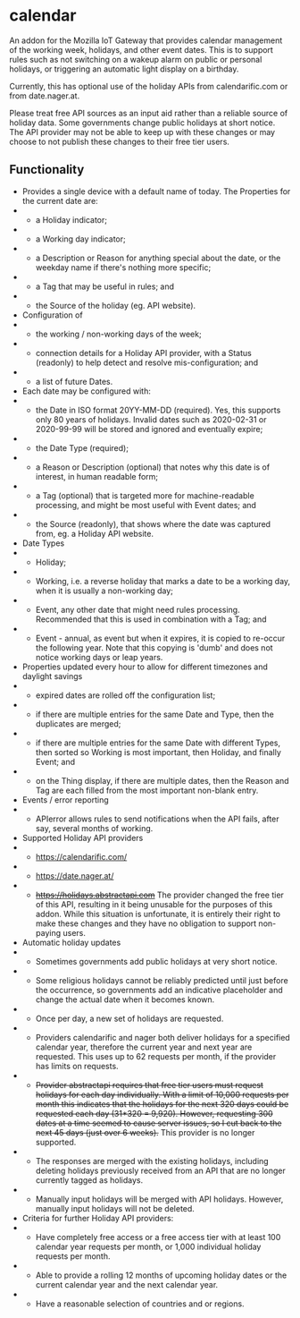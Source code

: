 # calendar
An addon for the Mozilla IoT Gateway that provides calendar management of the working week, holidays, and other event dates.
This is to support rules such as not switching on a wakeup alarm on public or personal holidays, or triggering an automatic light display on a birthday.

Currently, this has optional use of the holiday APIs from calendarific.com or from date.nager.at.

Please treat free API sources as an input aid rather than a reliable source of holiday data. Some governments change public holidays at short notice.
The API provider may not be able to keep up with these changes or may choose to not publish these changes to their free tier users.

## Functionality
- Provides a single device with a default name of today. The Properties for the current date are:
- - a Holiday indicator;
- - a Working day indicator;
- - a Description or Reason for anything special about the date, or the weekday name if there's nothing more specific;
- - a Tag that may be useful in rules; and
- - the Source of the holiday (eg. API website).
- Configuration of
- - the working / non-working days of the week;
- - connection details for a Holiday API provider, with a Status (readonly) to help detect and resolve mis-configuration; and
- - a list of future Dates.
- Each date may be configured with:
- - the Date in ISO format 20YY-MM-DD (required). Yes, this supports only 80 years of holidays. Invalid dates such as 2020-02-31  or 2020-99-99 will be stored and ignored and eventually expire;
- - the Date Type (required);
- - a Reason or Description (optional) that notes why this date is of interest, in human readable form;
- - a Tag (optional) that is targeted more for machine-readable processing, and might be most useful with Event dates; and
- - the Source (readonly), that shows where the date was captured from, eg. a Holiday API website.
- Date Types
- - Holiday;
- - Working, i.e. a reverse holiday that marks a date to be a working day, when it is usually a non-working day;
- - Event, any other date that might need rules processing. Recommended that this is used in combination with a Tag; and
- - Event - annual, as event but when it expires, it is copied to re-occur the following year. Note that this copying is 'dumb' and does not notice working days or leap years.
- Properties updated every hour to allow for different timezones and daylight savings
- - expired dates are rolled off the configuration list;
- - if there are multiple entries for the same Date and Type, then the duplicates are merged;
- - if there are multiple entries for the same Date with different Types, then sorted so Working is most important, then Holiday, and finally Event; and
- - on the Thing display, if there are multiple dates, then the Reason and Tag are each filled from the most important non-blank entry.
- Events / error reporting
- - APIerror allows rules to send notifications when the API fails, after say, several months of working.
- Supported Holiday API providers
- - https://calendarific.com/
- - https://date.nager.at/
- - ~~https://holidays.abstractapi.com~~ The provider changed the free tier of this API, resulting in it being unusable for the purposes of this addon. While this situation is unfortunate, it is entirely their right to make these changes and they have no obligation to support non-paying users.
- Automatic holiday updates
- - Sometimes governments add public holidays at very short notice.
- - Some religious holidays cannot be reliably predicted until just before the occurrence, so governments add an indicative placeholder and change the actual date when it becomes known.
- - Once per day, a new set of holidays are requested.
- - Providers calendarific and nager both deliver holidays for a specified calendar year, therefore the current year and next year are requested. This uses up to 62 requests per month, if the provider has limits on requests.
- - ~~Provider abstractapi requires that free tier users must request holidays for each day individually. With a limit of 10,000 requests per month this indicates that the holidays for the next 320 days could be requested each day (31*320 = 9,920). However, requesting 300 dates at a time seemed to cause server issues, so I cut back to the next 45 days (just over 6 weeks).~~ This provider is no longer supported.
- - The responses are merged with the existing holidays, including deleting holidays previously received from an API that are no longer currently tagged as holidays.
- - Manually input holidays will be merged with API holidays. However, manually input holidays will not be deleted.
- Criteria for further Holiday API providers:
- - Have completely free access or a free access tier with at least 100 calendar year requests per month, or 1,000 individual holiday requests per month.
- - Able to provide a rolling 12 months of upcoming holiday dates or the current calendar year and the next calendar year.
- - Have a reasonable selection of countries and or regions.

